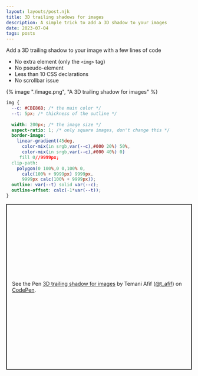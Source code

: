 ```yaml
---
layout: layouts/post.njk
title: 3D trailing shadows for images
description: A simple trick to add a 3D shadow to your images
date: 2023-07-04
tags: posts
---
```


Add a 3D trailing shadow to your image with a few lines of code
* No extra element (only the `<img>` tag)
* No pseudo-element
* Less than 10 CSS declarations
* No scrollbar issue


{% image "./image.png", "A 3D trailing shadow for images" %}

```css
img {
  --c: #CBE86B; /* the main color */
  --t: 5px; /* thickness of the outline */
  
  width: 200px; /* the image size */
  aspect-ratio: 1; /* only square images, don't change this */
  border-image: 
    linear-gradient(45deg,
      color-mix(in srgb,var(--c),#000 20%) 50%,
      color-mix(in srgb,var(--c),#000 40%) 0) 
     fill 0//9999px;
  clip-path: 
    polygon(0 100%,0 0,100% 0,
      calc(100% + 9999px) 9999px,
      9999px calc(100% + 9999px));
  outline: var(--t) solid var(--c);
  outline-offset: calc(-1*var(--t));
}
```

<p class="codepen" data-height="450" data-default-tab="result" data-slug-hash="mdQwgMO" data-preview="true" data-user="t_afif" style="height: 450px; box-sizing: border-box; display: flex; align-items: center; justify-content: center; border: 2px solid; margin: 1em 0; padding: 1em;">
  <span>See the Pen <a href="https://codepen.io/t_afif/pen/mdQwgMO">
  3D trailing shadow for images</a> by Temani Afif (<a href="https://codepen.io/t_afif">@t_afif</a>)
  on <a href="https://codepen.io">CodePen</a>.</span>
</p>
<script async src="https://cpwebassets.codepen.io/assets/embed/ei.js"></script>
